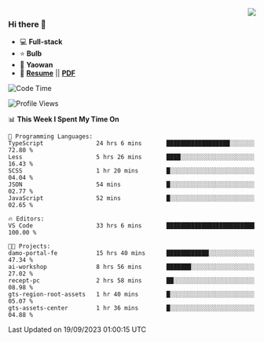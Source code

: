 <img align="right" src="https://github-readme-stats.vercel.app/api?username=LolipopJ&show_icons=true&count_private=true&hide_title=true&include_all_commits=true&theme=vue">

### Hi there 👋

- :computer: **Full-stack**
- :star: **Bulb**
- :pill: **Yaowan**
- :milky_way: [**Resume**](https://lolipopj.github.io/resume/) || [**PDF**](https://cdn.jsdelivr.net/gh/lolipopj/resume/export/resume-en.pdf)

<!--START_SECTION:waka-->
![Code Time](http://img.shields.io/badge/Code%20Time-1%2C686%20hrs%207%20mins-blue)

![Profile Views](http://img.shields.io/badge/Profile%20Views-1-blue)

📊 **This Week I Spent My Time On** 

```text
💬 Programming Languages: 
TypeScript               24 hrs 6 mins       ██████████████████░░░░░░░   72.80 % 
Less                     5 hrs 26 mins       ████░░░░░░░░░░░░░░░░░░░░░   16.43 % 
SCSS                     1 hr 20 mins        █░░░░░░░░░░░░░░░░░░░░░░░░   04.04 % 
JSON                     54 mins             █░░░░░░░░░░░░░░░░░░░░░░░░   02.77 % 
JavaScript               52 mins             █░░░░░░░░░░░░░░░░░░░░░░░░   02.65 % 

🔥 Editors: 
VS Code                  33 hrs 6 mins       █████████████████████████   100.00 % 

🐱‍💻 Projects: 
damo-portal-fe           15 hrs 40 mins      ████████████░░░░░░░░░░░░░   47.34 % 
ai-workshop              8 hrs 56 mins       ███████░░░░░░░░░░░░░░░░░░   27.02 % 
recept-pc                2 hrs 58 mins       ██░░░░░░░░░░░░░░░░░░░░░░░   08.98 % 
gts-region-root-assets   1 hr 40 mins        █░░░░░░░░░░░░░░░░░░░░░░░░   05.07 % 
gts-assets-center        1 hr 36 mins        █░░░░░░░░░░░░░░░░░░░░░░░░   04.88 % 
```


 Last Updated on 19/09/2023 01:00:15 UTC
<!--END_SECTION:waka-->
